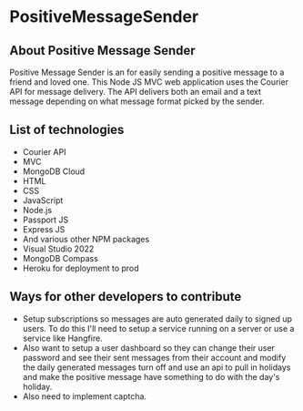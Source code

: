 # PositiveMessageSender

## About Positive Message Sender
 Positive Message Sender is an for easily sending a positive message to a friend and loved one. This Node JS MVC web application uses the Courier API for message delivery. The API delivers both an email and a text message depending on what message format picked by the sender.

## List of technologies
  * Courier API
  * MVC
  * MongoDB Cloud
  * HTML
  * CSS
  * JavaScript
  * Node.js
  * Passport JS
  * Express JS
  * And various other NPM packages
  * Visual Studio 2022
  * MongoDB Compass
  * Heroku for deployment to prod

## Ways for other developers to contribute
* Setup subscriptions so messages are auto generated daily to signed up users. To do this I'll need to setup a service running on a server or use a service like Hangfire. 
* Also want to setup a user dashboard so they can change their user password and see their sent messages from their account and modify the daily generated messages turn off and use an api to pull in holidays and make the positive message have something to do with the day's holiday. 
* Also need to implement captcha.
